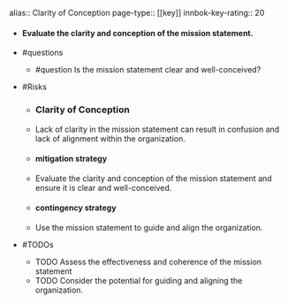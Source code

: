 alias:: Clarity of Conception
page-type:: [[key]]
innbok-key-rating:: 20
- #### Evaluate the clarity and conception of the mission statement.
- #questions
  - #question Is the mission statement clear and well-conceived?
- #Risks

  - ### Clarity of Conception
  - Lack of clarity in the mission statement can result in confusion and lack of alignment within the organization.
  - #### mitigation strategy
  - Evaluate the clarity and conception of the mission statement and ensure it is clear and well-conceived.
  - #### contingency strategy
  - Use the mission statement to guide and align the organization.
- #TODOs
  - TODO Assess the effectiveness and coherence of the mission statement
  - TODO  Consider the potential for guiding and aligning the organization.


